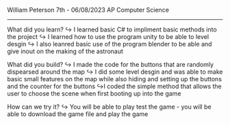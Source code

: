 William Peterson
7th - 06/08/2023
AP Computer Science

----------------------------------------------

What did you learn?
↪ I learned basic C# to impliment basic methods into the project
↪ I learned how to use the program unity to be able to level desgin
↪ I also leanred basic use of the program blender to be able and give inout on the making of the astronaut

What did you build?
↪ I made the code for the buttons that are randomly dispearsed around the map
↪ I did some level desgin and was able to make basic small features on the map while also hiding and setting up the buttons and the counter for the buttons
↪I coded the simple method that allows the user to choose the scene when first booting up into the game

How can we try it?
↪ You will be able to play test the game - you will be able to download the game file and play the game